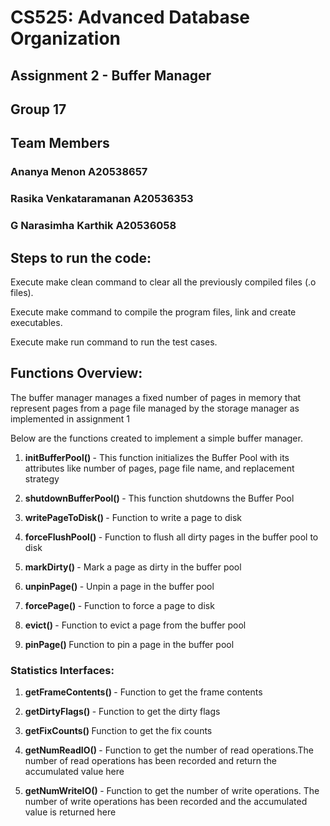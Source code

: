 # CS525: Advanced Database Organization

## Assignment 2 - Buffer Manager

## Group 17
## Team Members
### Ananya Menon A20538657
### Rasika Venkataramanan A20536353
### G Narasimha Karthik A20536058

## Steps to run the code:

Execute make clean command to clear all the previously compiled files (.o files).

Execute make command to compile the program files, link and create executables.

Execute make run command to run the test cases.

## Functions Overview:
The buffer manager manages a fixed number of pages in memory that represent pages from a page file managed by the storage manager as implemented in assignment 1

Below are the functions created to implement a simple buffer manager.

1. <b> initBufferPool() </b> - This function initializes the Buffer Pool with its attributes like number of pages, page file name, and replacement strategy

2. <b> shutdownBufferPool() </b> - This function shutdowns the Buffer Pool

3. <b> writePageToDisk() </b>- Function to write a page to disk

4. <b> forceFlushPool() </b>- Function to flush all dirty pages in the buffer pool to disk

5. <b> markDirty() </b>- Mark a page as dirty in the buffer pool

6. <b> unpinPage() </b>- Unpin a page in the buffer pool

7. <b> forcePage() </b>- Function to force a page to disk

8. <b> evict() </b>- Function to evict a page from the buffer pool

9. <b> pinPage() </b>  Function to pin a page in the buffer pool

### Statistics Interfaces:
1. <b> getFrameContents() </b> - Function to get the frame contents

2. <b> getDirtyFlags() </b>- Function to get the dirty flags

3. <b> getFixCounts() </b> Function to get the fix counts

4. <b> getNumReadIO() </b>- Function to get the number of read operations.The number of read operations has been recorded and return the accumulated value here

5. <b> getNumWriteIO() </b>- Function to get the number of write operations. The number of write operations has been recorded and the accumulated value is returned here
